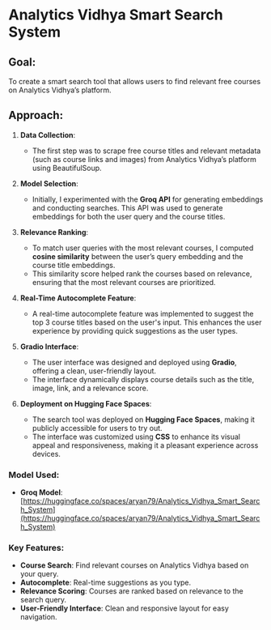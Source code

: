 # Analytics Vidhya Smart Search System

## Goal:
To create a smart search tool that allows users to find relevant free courses on Analytics Vidhya’s platform.

## Approach:

1. **Data Collection**:
   - The first step was to scrape free course titles and relevant metadata (such as course links and images) from Analytics Vidhya’s platform using BeautifulSoup.

2. **Model Selection**:
   - Initially, I experimented with the **Groq API** for generating embeddings and conducting searches. This API was used to generate embeddings for both the user query and the course titles.

3. **Relevance Ranking**:
   - To match user queries with the most relevant courses, I computed **cosine similarity** between the user’s query embedding and the course title embeddings.
   - This similarity score helped rank the courses based on relevance, ensuring that the most relevant courses are prioritized.

4. **Real-Time Autocomplete Feature**:
   - A real-time autocomplete feature was implemented to suggest the top 3 course titles based on the user's input. This enhances the user experience by providing quick suggestions as the user types.

5. **Gradio Interface**:
   - The user interface was designed and deployed using **Gradio**, offering a clean, user-friendly layout.
   - The interface dynamically displays course details such as the title, image, link, and a relevance score.

6. **Deployment on Hugging Face Spaces**:
   - The search tool was deployed on **Hugging Face Spaces**, making it publicly accessible for users to try out.
   - The interface was customized using **CSS** to enhance its visual appeal and responsiveness, making it a pleasant experience across devices.

### Model Used:
- **Groq Model**: [https://huggingface.co/spaces/aryan79/Analytics_Vidhya_Smart_Search_System](https://huggingface.co/spaces/aryan79/Analytics_Vidhya_Smart_Search_System)

### Key Features:
- **Course Search**: Find relevant courses on Analytics Vidhya based on your query.
- **Autocomplete**: Real-time suggestions as you type.
- **Relevance Scoring**: Courses are ranked based on relevance to the search query.
- **User-Friendly Interface**: Clean and responsive layout for easy navigation.
